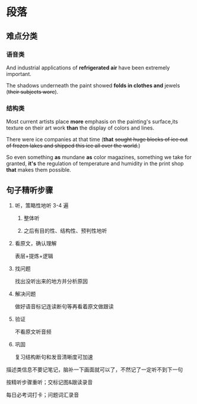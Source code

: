# 段落

## 难点分类

### 语音类

And industrial applications of **refrigerated air** have been extremely important.

The shadows underneath the paint showed **folds in clothes and** jewels (~~their subjects wore~~).

### 结构类

Most current artists place **more** emphasis on the painting's surface,its texture on their art work **than** the display of colors and lines.

There were ice companies at that time (**that** ~~sought huge blocks of ice out of frozen lakes and shipped this ice all over the world.~~)

So even something **as** mundane **as** color magazines, something we take for granted, **it's** the regulation of temperature and humidity in the print shop **that** makes them possible.

## 句子精听步骤

1. 听，策略性地听 3-4 遍

   1. 整体听

   2. 之后有目的性、结构性、预判性地听

2. 看原文，确认理解

   表层+提炼+逻辑

3. 找问题

   找出没听出来的地方并分析原因

4. 解决问题

   做好语音标记连读断句等再看着原文做跟读

5. 验证

   不看原文听音频

6. 巩固

   复习结构断句和发音清晰度可加速

描述类信息不要记笔记，脑补一下画面就可以了，不然记了一定听不到下一句

按精听步骤重听；交标记图&跟读录音

每日必考词打卡；问题词汇录音

